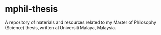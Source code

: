# mphil-thesis

A repository of materials and resources related to my Master of Philosophy (Science) thesis, written at Universiti Malaya, Malaysia.
